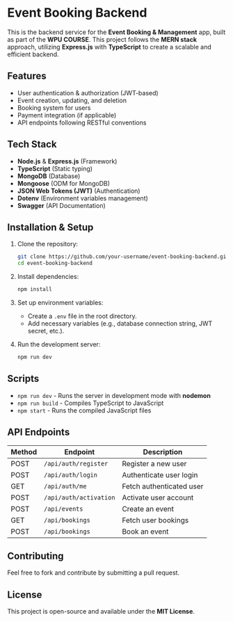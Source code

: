# Event Booking Backend

This is the backend service for the **Event Booking & Management** app, built as part of the **WPU COURSE**. This project follows the **MERN stack** approach, utilizing **Express.js** with **TypeScript** to create a scalable and efficient backend.

## Features
- User authentication & authorization (JWT-based)
- Event creation, updating, and deletion
- Booking system for users
- Payment integration (if applicable)
- API endpoints following RESTful conventions

## Tech Stack
- **Node.js** & **Express.js** (Framework)
- **TypeScript** (Static typing)
- **MongoDB** (Database)
- **Mongoose** (ODM for MongoDB)
- **JSON Web Tokens (JWT)** (Authentication)
- **Dotenv** (Environment variables management)
- **Swagger** (API Documentation)

## Installation & Setup

1. Clone the repository:
   ```sh
   git clone https://github.com/your-username/event-booking-backend.git
   cd event-booking-backend
   ```
2. Install dependencies:
   ```sh
   npm install
   ```
3. Set up environment variables:
   - Create a `.env` file in the root directory.
   - Add necessary variables (e.g., database connection string, JWT secret, etc.).

4. Run the development server:
   ```sh
   npm run dev
   ```

## Scripts
- `npm run dev` - Runs the server in development mode with **nodemon**
- `npm run build` - Compiles TypeScript to JavaScript
- `npm start` - Runs the compiled JavaScript files

## API Endpoints 
| Method | Endpoint              | Description                |
|--------|-----------------------|----------------------------|
| POST   | `/api/auth/register`  | Register a new user        |
| POST   | `/api/auth/login`     | Authenticate user login    |
| GET    | `/api/auth/me`        | Fetch authenticated user   |
| POST    | `/api/auth/activation` | Activate user account      |
| POST   | `/api/events`         | Create an event            |
| GET    | `/api/bookings`       | Fetch user bookings        |
| POST   | `/api/bookings`       | Book an event              |

## Contributing
Feel free to fork and contribute by submitting a pull request.

## License
This project is open-source and available under the **MIT License**.

